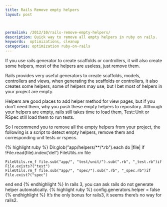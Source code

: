 ```yaml
---
title: Rails Remove empty helpers
layout: post



permalink: /2012/10/rails-remove-empty-helpers/
description: Quick way to remove all empty helpers in ruby on rails.
keywords:  optimizations, cleanup
categories: optimization ruby-on-rails
---
```


If you use rails generator to create scaffolds or controllers, it will also create some helpers, most of the helpers are useless, just remove them.

Rails provides very useful generators to create scaffolds, models, controllers and views, when generating the scaffolds or controllers, it also creates some helpers, some of helpers may use, but I bet most of helpers in your project are empty.

Helpers are good places to add helper method for view pages, but if you don’t need them, why you push these empty helpers to repository. Although your helpers are empty, rails still takes time to load them, Test::Unit or RSpec still load them to run tests.

So I recommend you to remove all the empty helpers from your project, the following is a script to detect empty helpers, remove them and corresponding unit tests or rspecs.

{% highlight ruby %}
Dir.glob("app/helpers/**/*.rb").each do |file|
  if !File.read(file).index('def')
    FileUtils.rm file

    FileUtils.rm_f file.sub("app/", "test/unit/").sub(".rb", "_test.rb")if File.exists?("test")
    FileUtils.rm_f file.sub("app/", "spec/").sub(".rb", "_spec.rb")if File.exist?("spec")
  end
end
{% endhighlight %}
In rails 3, you can ask rails do not generate helper automatically.
{% highlight ruby %}
config.generators.helper = false
{% endhighlight %}
It’s the only bonus for rails3, it seems there’s no way for rails2.

